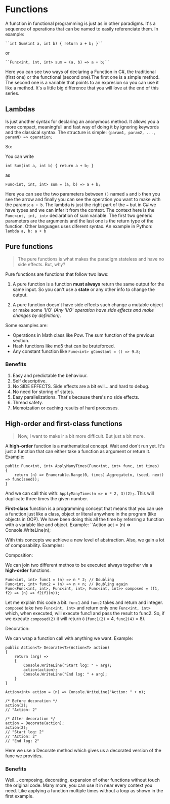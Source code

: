 # Functions

A function in functional programming is just as in other paradigms. It's a 
sequence of operations that can be named to easily referenciate them. In example:
    
    ``int Sum(int a, int b) { return a + b; }``

or

    ``Func<int, int, int> sum = (a, b) => a + b;``

Here you can see two ways of declaring a Function in C#, the traditional (first one) 
or the functional (second one).The first one is a simple method. The second one is a 
variable that points to an expresion so you can use it like a method. 
It's a little big difference that you will love at the end of this series.

## Lambdas

Is just another syntax for declaring an anonymous method. It allows you a more compact, meaningfull 
and fast way of doing it by ignoring keywords and the classical syntax. The structure is simple: 
``(param1, param2, ..., paramN) => operation;``

So:

You can write

``int Sum(int a, int b) { return a + b; }``

as

``Func<int, int, int> sum = (a, b) => a + b;``

Here you can see the two parameters between ``()`` named ``a`` and ``b`` then you see the arrow
and finally you can see the operation you want to make with the params: ``a + b``. The lambda is 
just the right part of the ``=`` but in C# we have types and we can infer it from the context.
The context here is the ``Func<int, int, int>`` declaration of sum variable. The first two 
generic parameters are the arguments and the last one is the return type of the function. Other 
languages uses diferent syntax. An example in Python: ``lambda a, b: a + b``

## Pure functions

> The pure functions is what makes the paradigm stateless and have no side effects. But, why?

Pure functions are functions that follow two laws:

1. A pure function is a function **must always** return the same output for the same input.
So you can't use a **state** or any other info to change the output. 

2. A pure function doesn't have side effects such change a mutable object or make some 'I/O'
*(Any 'I/O' operation have side effects and make changes by definition)*.

Some examples are: 

- Operations in Math class like Pow. The sum function of the previous section.
- Hash functions like md5 that can be bruteforced.
- Any constant function like ``Func<int> gConstant = () => 9.8;``

### Benefits

1. Easy and predictable the behaviour.
2. Self descriptive.
3. No SIDE EFFECTS. Side effects are a bit evil... and hard to debug.
4. No need for storing of states.
5. Easy parallelizations. That's because there's no side effects.
6. Thread safety.
7. Memoization or caching results of hard processes.

## High-order and first-class functions

> Now, I want to make ir a bit more difficult. But just a bit more. 

A **high-order** function is a mathematical concept. Wait and don't run yet. It's just a
function that can either take a function as argument or return it. Example:

    public Func<int, int> ApplyManyTimes(Func<int, int> func, int times)
    {
        return (n) => Enumerable.Range(0, times).Aggregate(n, (seed, next) => func(seed));
    }

And we can call this with: ``ApplyManyTimes(n => n * 2, 3)(2);``. This will duplicate three
times the given number.

**First-class** function is a programming concept that means that you can use a function 
just like a class, object or literal anywhere in the program (like objects in OOP). 
We have been doing this all the time by referring a function with a variable like and object.
Example: ``Action<int> act = (n) => Console.WriteLine(n);

With this concepts we achieve a new level of abstraction. Also, we gain a lot of composability.
Examples:

Composition:

We can join two different methos to be executed always together via a **high-order** functions.

    Func<int, int> func1 = (n) => n * 2; // Doubling
    Func<int, int> func2 = (n) => n + n; // Doubling again
    Func<Func<int, int>, Func<int, int>, Func<int, int>> composed = (f1, f2) => (n) => f2(f1(n));

Let me explain this code a bit. ``func1`` and ``func2`` takes and return and integer. 
``composed`` take two ``Func<int, int>`` and return only one ``Func<int, int>`` which,
when executed, will execute func1 and pass the result to func2. So, if we execute
``composed(2)`` it will return ``8`` (``func1(2)`` = 4, ``func2(4)`` = 8). 

Decoration:

We can wrap a function call with anything we want. Example:

    public Action<T> Decorate<T>(Action<T> action)
    {
        return (arg) =>
        {
            Console.WriteLine("Start log: " + arg);
            action(action);
            Console.WriteLine("End log: " + arg);
        }
    }

    Action<int> action = (n) => Console.WriteLine("Action: " + n);

    /* Before decoration */
    action(2); 
    // "Action: 2"

    /* After decoration */
    action = Decorate(action);
    action(2);
    // "Start log: 2"
    // "Action: 2"
    // "End log: 2"

Here we use a Decorate method which gives us a decorated version of the func we provides.

### Benefits

Well... composing, decorating, expansion of other functions without touch the original code.
Many more, you can use it in near every context you need. Like applying a function 
multiple times without a loop as shown  in the first example.